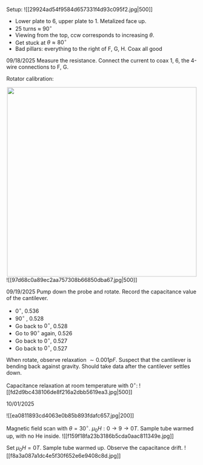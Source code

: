 Setup:
![[29924ad54f9584d657331f4d93c095f2.jpg|500]]
- Lower plate to 6, upper plate to 1. Metalized face up. 
- 25 turns $\approx$ $90^{\circ}$
- Viewing from the top, ccw corresponds to increasing $\theta$.
- Get stuck at $\theta \approx 80^{\circ}$
- Bad pillars: everything to the right of F, G, H. Coax all good 

09/18/2025
Measure the resistance. Connect the current to coax 1, 6, the 4-wire connections to F, G. 

Rotator calibration:
<div style="text-align:center">
<img src="5e2b8f48dced4df33b19a5d3a4c33d64.jpg" width="500">
</div>
![[97d68c0a89ec2aa757308b66850dba67.jpg|500]]

09/19/2025
Pump down the probe and rotate.  Record the capacitance value of the cantilever. 
- $0^{\circ}$, $0.536$
- $90^{\circ}$ , $0.528$
- Go back to $0^{\circ}$, $0.528$
- Go to $90^{\circ}$ again, $0.526$
- Go back to $0^{\circ}$, $0.527$
- Go back to $0^{\circ}$, $0.527$

When rotate, observe relaxation $\sim 0.001 pF$. Suspect that the cantilever is bending back against gravity. Should take data after the cantilever settles down. 

Capacitance relaxation at room temperature with $0^{\circ}$:
![[fd2d9bc438106de8f216a2dbb5619ea3.jpg|500]]

10/01/2025

![[ea0811893cd4063e0b85b893fdafc657.jpg|200]]

Magnetic field scan with $\theta=30^{\circ}$. $\mu_{0}H:0\rightarrow 9 \rightarrow 0T$. Sample tube warmed up, with no He inside. 
![[f159f18fa23b3186b5cda0aac811349e.jpg]]

Set $\mu_{0}H=0T$. Sample tube warmed up. Observe the capacitance drift.
![[f8a3a087a1dc4e5f30f652e6e9408c8d.jpg]]